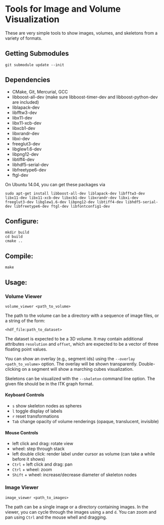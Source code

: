 Tools for Image and Volume Visualization
========================================

These are very simple tools to show images, volumes, and skeletons from a variety of formats.

Getting Submodules
------------------

  ```
  git submodule update --init
  ```

Dependencies
------------

  * CMake, Git, Mercurial, GCC
  * libboost-all-dev (make sure libboost-timer-dev and libboost-python-dev are included)
  * liblapack-dev
  * libfftw3-dev
  * libx11-dev
  * libx11-xcb-dev
  * libxcb1-dev
  * libxrandr-dev
  * libxi-dev
  * freeglut3-dev
  * libglew1.6-dev
  * libpng12-dev
  * libtiff4-dev
  * libhdf5-serial-dev
  * libfreetype6-dev
  * ftgl-dev

  On Ubuntu 14.04, you can get these packages via

  ```
  sudo apt-get install libboost-all-dev liblapack-dev libfftw3-dev libx11-dev libx11-xcb-dev libxcb1-dev libxrandr-dev libxi-dev freeglut3-dev libglew1.6-dev libpng12-dev libtiff4-dev libhdf5-serial-dev libfreetype6-dev ftgl-dev libfontconfig1-dev
  ```

Configure:
----------

  ```
  mkdir build
  cd build
  cmake ..
  ```

Compile:
--------

  ```
  make
  ```
Usage:
------

### Volume Viewer

  ```
  volume_viewer <path_to_volume>
  ```

  The path to the volume can be a directory with a sequence of image files, or a string of the form:

  ```
  <hdf_file:path_to_dataset>
  ```

  The dataset is expected to be a 3D volume. It may contain additional
  attributes `resolution` and `offset`, which are expected to be a vector of
  three floating point values.

  You can show an overlay (e.g., segment ids) using the `--overlay
  <path_to_volume>` option. The overlay will be shown transparently.
  Double-clicking on a segment will show a marching cubes visualization.
  
  Skeletons can be visualized with the `--skeleton` command line option.
  The given file should be in the ITK graph format.

#### Keyboard Controls

  * `s` show skeleton nodes as spheres
  * `l` toggle display of labels
  * `r` reset transformations
  * `Tab` change opacity of volume renderings (opaque, translucent, invisible)

#### Mouse Controls

  * left click and drag: rotate view
  * wheel: step through stack
  * left double click: render label under cursor as volume (can take a while before it shows)
  * `Ctrl` + left click and drag: pan
  * `Ctrl` + wheel: zoom
  * `Shift` + wheel: increase/decrease diameter of skeleton nodes
  
### Image Viewer

  ```
  image_viewer <path_to_images>
  ```

  The path can be a single image or a directory containing images. In the
  viewer, you can cycle through the images using `a` and `d`. You can zoom and
  pan using `Ctrl` and the mouse whell and dragging.
